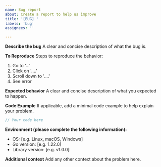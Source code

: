 ```yaml
---
name: Bug report
about: Create a report to help us improve
title: '[BUG] '
labels: 'bug'
assignees: ''

---
```


**Describe the bug**
A clear and concise description of what the bug is.

**To Reproduce**
Steps to reproduce the behavior:
1. Go to '...'
2. Click on '....'
3. Scroll down to '....'
4. See error

**Expected behavior**
A clear and concise description of what you expected to happen.

**Code Example**
If applicable, add a minimal code example to help explain your problem.

```go
// Your code here
```

**Environment (please complete the following information):**
 - OS: [e.g. Linux, macOS, Windows]
 - Go version: [e.g. 1.22.0]
 - Library version: [e.g. v1.0.0]

**Additional context**
Add any other context about the problem here.

